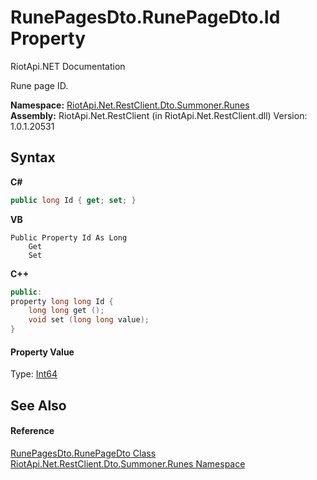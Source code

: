 # RunePagesDto.RunePageDto.Id Property 
RiotApi.NET Documentation 

Rune page ID.

**Namespace:**&nbsp;<a href="e9a88602-23dd-5df4-2c06-3753e3f95d7e">RiotApi.Net.RestClient.Dto.Summoner.Runes</a><br />**Assembly:**&nbsp;RiotApi.Net.RestClient (in RiotApi.Net.RestClient.dll) Version: 1.0.1.20531

## Syntax

**C#**<br />
``` C#
public long Id { get; set; }
```

**VB**<br />
``` VB
Public Property Id As Long
	Get
	Set
```

**C++**<br />
``` C++
public:
property long long Id {
	long long get ();
	void set (long long value);
}
```


#### Property Value
Type: <a href="http://msdn2.microsoft.com/en-us/library/6yy583ek" target="_blank">Int64</a>

## See Also


#### Reference
<a href="029fb440-ddc6-2b8a-84de-393c20397c6f">RunePagesDto.RunePageDto Class</a><br /><a href="e9a88602-23dd-5df4-2c06-3753e3f95d7e">RiotApi.Net.RestClient.Dto.Summoner.Runes Namespace</a><br />
